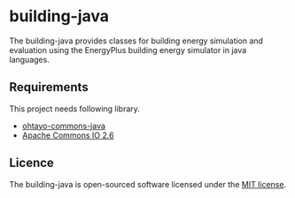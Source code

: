 # building-java
The building-java provides classes for building energy simulation and evaluation using the EnergyPlus building energy simulator in java languages.

## Requirements
This project needs following library.
* [ohtayo-commons-java](https://github.com/ohtayo/commons-java)
* [Apache Commons IO 2.6](http://commons.apache.org/proper/commons-io/download_io.cgi)

## Licence
The building-java is open-sourced software licensed under the [MIT license](https://github.com/ohtayo/building-java/blob/master/LICENSE).
